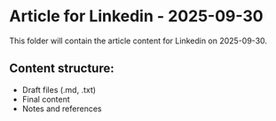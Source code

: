# Article for Linkedin - 2025-09-30

This folder will contain the article content for Linkedin on 2025-09-30.

## Content structure:
- Draft files (.md, .txt)
- Final content
- Notes and references
